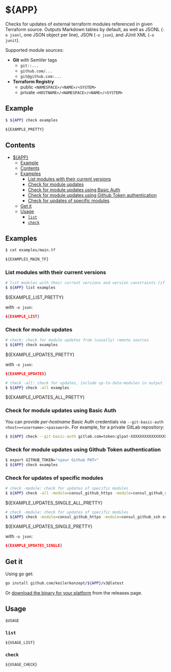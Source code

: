 # ${APP}

Checks for updates of external terraform modules referenced in given Terraform source. Outputs Markdown tables by default, as well as JSONL (`-o jsonl`, one JSON object per line), JSON (`-o json`), and JUnit XML (`-o junit`).

Supported module sources:

- **Git** with SemVer tags
  - `git::...`
  - `github.com/...`
  - `git@github.com:...`
- **Terraform Registry**
  - public `<NAMESPACE>/<NAME>/<SYSTEM>`
  - private `<HOSTNAME>/<NAMESPACE>/<NAME>/<SYSTEM>`

## Example

```sh
$ ${APP} check examples
```

```markdown
${EXAMPLE_PRETTY}
```

## Contents

- [${APP}](#app)
  - [Example](#example)
  - [Contents](#contents)
  - [Examples](#examples)
    - [List modules with their current versions](#list-modules-with-their-current-versions)
    - [Check for module updates](#check-for-module-updates)
    - [Check for module updates using Basic Auth](#check-for-module-updates-using-basic-auth)
    - [Check for module updates using Github Token authentication](#check-for-module-updates-using-github-token-authentication)
    - [Check for updates of specific modules](#check-for-updates-of-specific-modules)
  - [Get it](#get-it)
  - [Usage](#usage)
    - [`list`](#list)
    - [`check`](#check)

## Examples

```sh
$ cat examples/main.tf
```

```terraform
${EXAMPLES_MAIN_TF}
```

### List modules with their current versions

```sh
# list modules with their current versions and version constraints (if specified)
$ ${APP} list examples
```

${EXAMPLE_LIST_PRETTY}

with `-o json`:

```json
${EXAMPLE_LIST}
```

### Check for module updates

```sh
# check: check for module updates from (usually) remote sources
$ ${APP} check examples
```

${EXAMPLE_UPDATES_PRETTY}

with `-o json`:

```json
${EXAMPLE_UPDATES}
```

```sh
# check -all: check for updates, include up-to-date-modules in output
$ ${APP} check -all examples
```

${EXAMPLE_UPDATES_ALL_PRETTY}

### Check for module updates using Basic Auth

You can provide *per-hostname* Basic Auth credentials via `--git-basic-auth <host>=<username>:<password>`. For example, for a private GitLab repository:

```sh
$ ${APP} check --git-basic-auth gitlab.com=token:glpat-XXXXXXXXXXXXXXXXXXXX ./examples/private
```

### Check for module updates using Github Token authentication

```sh
$ export GITHUB_TOKEN="<your Github PAT>"
$ ${APP} check examples
```

### Check for updates of specific modules

```sh
# check -module: check for updates of specific modules
$ ${APP} check -all -module=consul_github_https -module=consul_github_ssh examples
```

${EXAMPLE_UPDATES_SINGLE_ALL_PRETTY}

```sh
# check -module: check for updates of specific modules
$ ${APP} check -module=consul_github_https -module=consul_github_ssh examples
```

${EXAMPLE_UPDATES_SINGLE_PRETTY}

with `-o json`:

```json
${EXAMPLE_UPDATES_SINGLE}
```

## Get it

Using go get:

```bash
go install github.com/keilerkonzept/${APP}/v3@latest
```

Or [download the binary for your platform](https://github.com/keilerkonzept/${APP}/releases/latest) from the releases page.

## Usage

```text
$USAGE
```

### `list`

```text
${USAGE_LIST}
```

### `check`

```text
${USAGE_CHECK}
```
